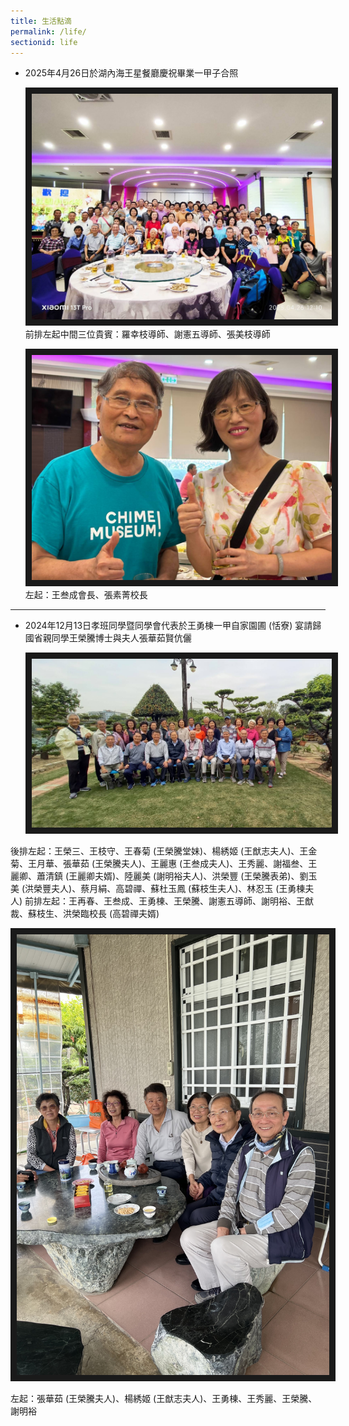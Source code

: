 ```yaml
---
title: 生活點滴
permalink: /life/
sectionid: life
---
```

- 2025年4月26日於湖內海王星餐廳慶祝畢業一甲子合照

  <img src="/img/life_2025年4月26日於湖內海王星餐廳慶祝畢業一甲子合照.jpg"
       width="500"
       alt="2025年4月26日於湖內海王星餐廳慶祝畢業一甲子合照" border="10" />
  前排左起中間三位貴賓：羅幸枝導師、謝憲五導師、張美枝導師

  <img src="/img/life_2025年4月26日王叁成會長張素菁校長.jpg"
       width="500"
       alt="2025年4月26日王叁成會長張素菁校長" border="10" />
  左起：王叁成會長、張素菁校長
  
---
- 2024年12月13日孝班同學暨同學會代表於王勇棟一甲自家園圃 (恬寮) 宴請歸國省親同學王榮騰博士與夫人張華茹賢伉儷

  <img src="/img/life_2024年12月13日於王勇棟一甲恬寮合照.jpg"
       width="500"
       alt="2024年12月13日於王勇棟一甲恬寮合照" border="10" />
  
後排左起：王榮三、王枝守、王春菊 (王榮騰堂妹)、楊綉姬 (王猷志夫人)、王金菊、王月華、張華茹 (王榮騰夫人)、王麗惠 (王叁成夫人)、王秀麗、謝福叁、王麗卿、蕭清鎮 (王麗卿夫婿)、陸麗美 (謝明裕夫人)、洪榮豐 (王榮騰表弟)、劉玉美 (洪榮豐夫人)、蔡月絹、高碧禪、蘇杜玉鳳 (蘇枝生夫人)、林忍玉 (王勇棟夫人)
前排左起：王再春、王叁成、王勇棟、王榮騰、謝憲五導師、謝明裕、王猷裁、蘇枝生、洪榮臨校長 (高碧禪夫婿)

  <img src="/img/life_2024年12月13日於王勇棟一甲恬寮餐敘後合照.jpg"
       width="500"
       alt="2024年12月13日於王勇棟一甲恬寮餐敘後合照" border="10" />
  
左起：張華茹 (王榮騰夫人)、楊綉姬 (王猷志夫人)、王勇棟、王秀麗、王榮騰、謝明裕



